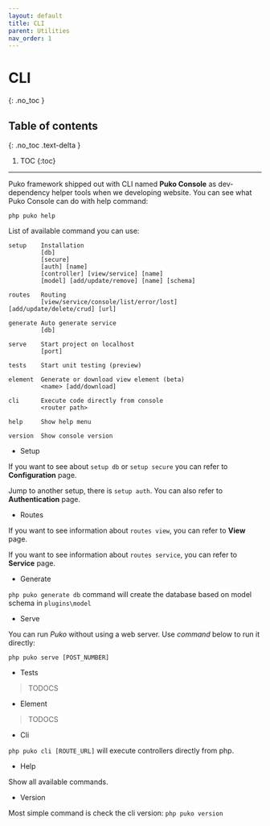 ```yaml
---
layout: default
title: CLI
parent: Utilities
nav_order: 1
---
```


# CLI
{: .no_toc }

## Table of contents
{: .no_toc .text-delta }

1. TOC
{:toc}

---

Puko framework shipped out with CLI named **Puko Console** as dev-dependency helper tools when we developing website.
You can see what Puko Console can do with help command:

```text
php puko help
```

List of available command you can use:

```text
setup    Installation
         [db]
         [secure]
         [auth] [name]
         [controller] [view/service] [name]
         [model] [add/update/remove] [name] [schema]
         
routes   Routing
         [view/service/console/list/error/lost] [add/update/delete/crud] [url]

generate Auto generate service
         [db]

serve    Start project on localhost
         [port]
         
tests    Start unit testing (preview)

element  Generate or download view element (beta)
         <name> [add/download]
         
cli      Execute code directly from console
         <router path>
         
help     Show help menu

version  Show console version
```

* Setup 

If you want to see about `setup db` or `setup secure` you can refer to **Configuration** page.

Jump to another setup, there is `setup auth`. You can also refer to **Authentication** page.

* Routes

If you want to see information about `routes view`, you can refer to **View** page.

If you want to see information about `routes service`, you can refer to **Service** page.

* Generate

`php puko generate db` command will create the database based on model schema in `plugins\model`

* Serve

You can run *Puko* without using a web server. Use *command* below to run it directly:

```text
php puko serve [POST_NUMBER]
```

* Tests

> TODOCS

* Element

> TODOCS

* Cli

`php puko cli [ROUTE_URL]` will execute controllers directly from php.

* Help

Show all available commands.

* Version

Most simple command is check the cli version: `php puko version`
